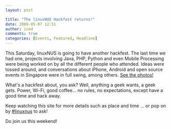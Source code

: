 ```yaml
---
layout: post

title: "The linuxNUS Hackfest returns!"
date: 2009-05-07 12:51
author: iced
comments: true
categories: [Events, Featured, Headline]
---
```

This Saturday, linuxNUS is going to have another hackfest. The last time we had one, projects involving Java, PHP, Python and even Mobile Processing were being worked on by all the different people who attended. Ideas were tossed around, and conversations about iPhone, Android and open source events in Singapore were in full swing, among others. <a href="http://www.flickr.com/photos/ruiwen/sets/72157617001011319/">See the photos!</a>

What's a hackfest about, you ask? Well, anything a geek wants, a geek gets. Power, Wi-Fi, good coffee... no rules, no expectations, except have a good time and hack away.

Keep watching this site for more details such as place and time ... or pop on by <a href="http://linuxnus.org/irc">#linuxnus</a> to ask!

Do join us this weekend!
